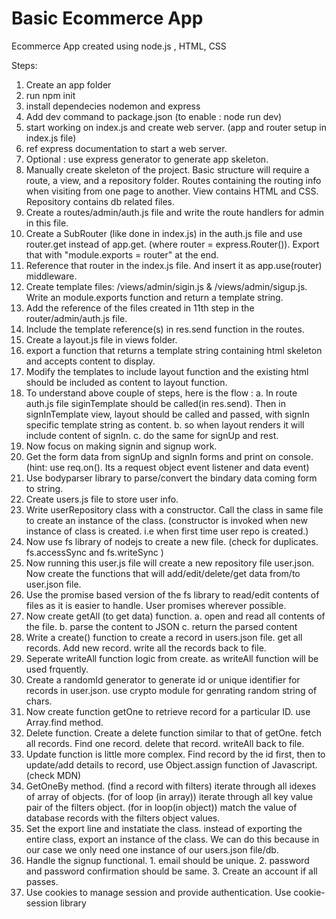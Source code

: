# Basic Ecommerce App
 Ecommerce App created using node.js , HTML, CSS

Steps:
1.  Create an app folder
2.  run npm init
3.  install dependecies nodemon and express
4.  Add dev command to package.json (to enable : node run dev)
5.  start working on index.js and create web server. (app and router setup in index.js file)
6.  ref express documentation to start a web server. 
7.  Optional : use express generator to generate app skeleton.
8.  Manually create skeleton of the project. Basic structure will require a route, a view, and a repository folder.
        Routes containing the routing info when visiting from one page to another.
        View contains HTML and CSS.
        Repository contains db related files.
9.  Create a routes/admin/auth.js file and write the route handlers for admin in this file.
10. Create a SubRouter (like done in index.js) in the auth.js file 
        and use router.get instead of app.get. (where router = express.Router()). Export that with "module.exports = router" at the end.
11. Reference that router in the index.js file. And insert it as app.use(router) middleware. 
12. Create template files: /views/admin/sigin.js & /views/admin/sigup.js. 
        Write an module.exports function and return a template string.
13. Add the reference of the files created in 11th step in the router/admin/auth.js file.
14. Include the template reference(s) in res.send function in the routes.
15. Create a layout.js file in views folder.
16. export a function that returns a template string containing html skeleton and accepts content to display.
17. Modify the templates to include layout function and the existing html should be included as content to layout function.
18. To understand above couple of steps, here is the flow : 
        a. In route auth.js file siginTemplate should be called(in res.send). Then in signInTemplate view, layout should be called and passed,
           with signIn specific template string as content.
        b. so when layout renders it will include content of signIn.
        c. do the same for signUp and rest.
19. Now focus on making signin and signup work.
20. Get the form data from signUp and signIn forms and print on console. 
        (hint: use req.on(). Its a request object event listener and data event)
21. Use bodyparser library to parse/convert the bindary data coming form to string.
22. Create users.js file to store user info.
23. Write userRepository class with a constructor. Call the class in same file to create an instance of the class.
        (constructor is invoked when new instance of class is created. i.e when first time user repo is created.)
24. Now use fs library of nodejs to create a new file. (check for duplicates. fs.accessSync and fs.writeSync )
25. Now running this user.js file will create a new repository file user.json. 
        Now create the functions that will add/edit/delete/get data from/to user.json file.
26. Use the promise based version of the fs library to read/edit contents of files as it is easier to handle.
        User promises wherever possible.
27. Now create getAll (to get data) function.
        a. open and read all contents of the file.
        b. parse the content to JSON
        c. return the parsed content
28. Write a create() function to create a record in users.json file.
        get all records. Add new record. write all the records back to file.
29. Seperate writeAll function logic from create. as writeAll function will be used frquently.
30. Create a randomId generator to generate id or unique identifier for records in user.json.
        use crypto module for genrating random string of chars.
31. Now create function getOne to retrieve record for a particular ID.
        use Array.find method.
32. Delete function. Create a delete function similar to that of getOne.
        fetch all records. Find one record. delete that record. writeAll back to file.
33. Update function is little more complex. Find record by the id first, then to update/add details to record,
        use Object.assign function of Javascript. (check MDN)
34. GetOneBy method. (find a record with filters)
        iterate through all idexes of array of objects. (for of loop (in array))
        iterate through all key value pair of the filters object. (for in loop(in object))
        match the value of database records with the filters object values.
35. Set the export line and instatiate the class. instead of exporting the entire class, export an instance of the class.
        We can do this because in our case we only need one instance of our users.json file/db.
36. Handle the signup functional.
        1. email should be unique.
        2. password and password confirmation should be same.
        3. Create an account if all passes.
37. Use cookies to manage session and provide authentication. Use cookie-session library
